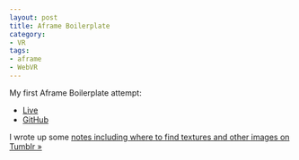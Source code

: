 ```yaml
---
layout: post
title: Aframe Boilerplate
category:
- VR
tags:
- aframe
- WebVR
---
```


My first Aframe Boilerplate attempt:

* [Live](http://projects.bmannconsulting.com/aframe-boilerplate/)
* [GitHub](http://github.com/bmann/aframe-boilerplate)

I wrote up some [notes including where to find textures and other images on Tumblr »](http://tumblr.bmannconsulting.com/post/135664145908/im-messing-around-with-aframevr-and-learning)